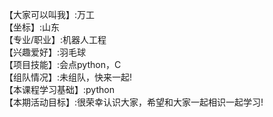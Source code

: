 【大家可以叫我】:万工    
【坐标】:山东    
【专业/职业】:机器人工程    
【兴趣爱好】:羽毛球    
【项目技能】:会点python，C    
【组队情况】:未组队，快来一起!    
【本课程学习基础】:python    
【本期活动目标】:很荣幸认识大家，希望和大家一起相识一起学习!    
